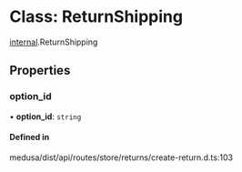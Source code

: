 # Class: ReturnShipping

[internal](../modules/internal-49.md).ReturnShipping

## Properties

### option\_id

• **option\_id**: `string`

#### Defined in

medusa/dist/api/routes/store/returns/create-return.d.ts:103
